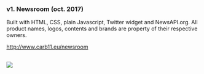 <h3>v1. Newsroom (oct. 2017)</h3>

Built with HTML, CSS, plain Javascript, Twitter widget and NewsAPI.org.
All product names, logos, contents and brands are property of their respective owners. 

<a href="http://www.carb11.eu/newsroom">http://www.carb11.eu/newsroom</a>

<br><img src="http://www.carb11.eu/static/nrv1_preview.jpg" />
